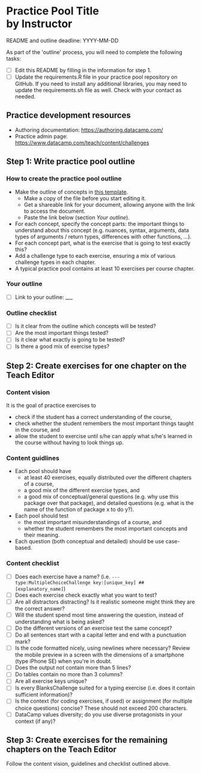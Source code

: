 # **Practice Pool Title**<br/>by **Instructor**

README and outline deadline: YYYY-MM-DD 

As part of the 'outline' process, you will need to complete the following tasks:

- [ ] Edit this README by filling in the information for step 1.
- [ ] Update the requirements.R file in your practice pool repository on GitHub. If you need to install any additional libraries, you may need to update the requirements.sh file as well. Check with your contact as needed.

## Practice development resources

* Authoring documentation: https://authoring.datacamp.com/
* Practice admin page: https://www.datacamp.com/teach/content/challenges

## Step 1: Write practice pool outline

### How to create the practice pool outline
* Make the outline of concepts in [this template](https://docs.google.com/document/d/1kqLp3kjGja1RR5nnHDsR14880bLLxlXxhi8D-K4Nprc/edit?usp=sharing).
  * Make a copy of the file before you start editing it.
  * Get a shareable link for your document, allowing anyone with the link to access the document.
  * Paste the link below (section _Your outline_).
* For each concept, specify the concept parts: the important things to understand about this concept (e.g. nuances, syntax, arguments, data types of arguments / return types, differences with other functions, …).
* For each concept part, what is the exercise that is going to test exactly this?
* Add a challenge type to each exercise, ensuring a mix of various challenge types in each chapter.
* A typical practice pool contains at least 10 exercises per course chapter.

### Your outline
- [ ] Link to your outline: ___

### Outline checklist
- [ ] Is it clear from the outline which concepts will be tested?
- [ ] Are the most important things tested?
- [ ] Is it clear what exactly is going to be tested?
- [ ] Is there a good mix of exercise types?

## Step 2: Create exercises for one chapter on the Teach Editor
### Content vision
It is the goal of practice exercises to
* check if the student has a correct understanding of the course,
* check whether the student remembers the most important things taught in the course, and
* allow the student to exercise until s/he can apply what s/he's learned in the course without having to look things up.

### Content guidlines
* Each pool should have
   * at least 40 exercises, equally distributed over the different chapters of a course,
   * a good mix of the different exercise types, and
   * a good mix of conceptual/general questions (e.g. why use this package over that package), and detailed questions (e.g. what is the name of the function of package x to do y?).
* Each pool should test
  * the most important misunderstandings of a course, and
  * whether the student remembers the most important concepts and their meaning.
* Each question (both conceptual and detailed) should be use case-based.

### Content checklist
- [ ] Does each exercise have a name? (i.e. `--- type:MultipleChoiceChallenge key:[unique_key] ## [explanatory_name]`)
- [ ] Does each exercise check exactly what you want to test?
- [ ] Are all distractors distracting? Is it realistic someone might think they are the correct answer?
- [ ] Will the student spend most time answering the question, instead of understanding what is being asked?
- [ ] Do the different versions of an exercise test the same concept?
- [ ] Do all sentences start with a capital letter and end with a punctuation mark?
- [ ] Is the code formatted nicely, using newlines where necessary? Review the mobile preview in a screen with the dimensions of a smartphone (type iPhone SE) when you're in doubt.
- [ ] Does the output not contain more than 5 lines?
- [ ] Do tables contain no more than 3 columns?
- [ ] Are all exercise keys unique?
- [ ] Is every BlanksChallenge suited for a typing exercise (i.e. does it contain sufficient information)?
- [ ] Is the context (for coding exercises, if used) or assignment (for multiple choice questions) concise? These should not exceed 200 characters.
- [ ] DataCamp values diversity; do you use diverse protagonists in your context (if any)? 

## Step 3: Create exercises for the remaining chapters on the Teach Editor
Follow the content vision, guidelines and checklist outlined above.

